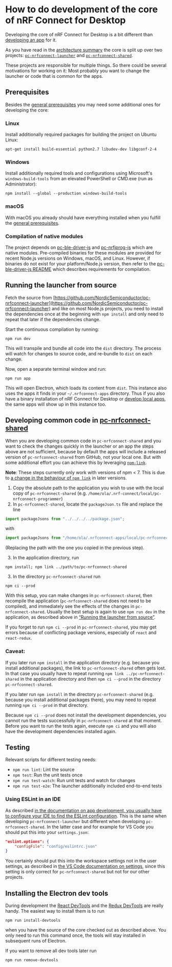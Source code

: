 ---
---

# How to do development of the core of nRF Connect for Desktop

Developing the core of nRF Connect for Desktop is a bit different than
[developing an app](./app_development) for it.

As you have read in the [architecture summary](./getting_started#the-core) the
core is split up over two projects:
[`pc-nrfconnect-launcher`](https://github.com/NordicSemiconductor/pc-nrfconnect-launcher)
and
[`pc-nrfconnect-shared`](https://github.com/NordicSemiconductor/pc-nrfconnect-shared).

These projects are responsible for multiple things. So there could be several
motivations for working on it: Most probably you want to change the launcher or
code that is common for the apps.

## Prerequisites

Besides the [general prerequisites](./getting_started#prerequisites) you may
need some additional ones for developing the core:

### Linux

Install additionally required packages for building the project on Ubuntu Linux:

    apt-get install build-essential python2.7 libudev-dev libgconf-2-4

### Windows

Install additionally required tools and configurations using Microsoft's
`windows-build-tools` from an elevated PowerShell or CMD.exe (run as
Administrator):

    npm install --global --production windows-build-tools

### macOS

With macOS you already should have everything installed when you fulfill the
[general prerequisites](./getting_started#prerequisites).

### Compilation of native modules

The project depends on
[pc-ble-driver-js](https://github.com/NordicSemiconductor/pc-ble-driver-js) and
[pc-nrfjprog-js](https://github.com/NordicSemiconductor/pc-nrfjprog-js) which
are native modules. Pre-compiled binaries for these modules are provided for
recent Node.js versions on Windows, macOS, and Linux. However, if binaries do
not exist for your platform/Node.js version, then refer to the
[pc-ble-driver-js README](https://github.com/NordicSemiconductor/pc-ble-driver-js)
which describes requirements for compilation.

## Running the launcher from source

Fetch the source from
[https://github.com/NordicSemiconductor/pc-nrfconnect-launcher](https://github.com/NordicSemiconductor/pc-nrfconnect-launcher)
and like on most Node.js projects, you need to install the dependencies once at
the beginning with `npm install` and only need to repeat that later if the
dependencies change.

Start the continuous compilation by running:

    npm run dev

This will transpile and bundle all code into the `dist` directory. The process
will watch for changes to source code, and re-bundle to `dist` on each change.

Now, open a separate terminal window and run:

    npm run app

This will open Electron, which loads its content from `dist`. This instance also
uses the apps it finds in your `~/.nrfconnect-apps` directory. Thus if you also
have a binary installation of nRF Connect for Desktop or
[develop local apps](./app_development), the same apps will show up in this
instance too.

## Developing common code in [pc-nrfconnect-shared](https://github.com/NordicSemiconductor/pc-nrfconnect-shared)

When you are developing common code in `pc-nrfconnect-shared` and you want to
check the changes quickly in the launcher or an app the steps above are not
sufficient, because by default the apps will include a released version of
`pc-nrfconnect-shared` from GitHub, not your local one. But with some additional
effort you can achieve this by leveraging
[`npm-link`](https://docs.npmjs.com/cli/link).

**Note**: These steps currently only work with versions of npm < 7. This is due to [a change in the behaviour of `npm link`](https://github.com/npm/cli/issues/2339) in later versions.

1. Copy the absolute path to the application you wish to use with the local copy of `pc-nrfconnect-shared` (e.g. `/home/ola/.nrf-connect/local/pc-nrfconnect-programmer`)
2. In `pc-nrfconnect-shared`, locate the `packageJson.ts` file and replace the line

```typescript
import packageJsons from "../../../../package.json";
```

with

```typescript
import packageJsons from "/home/ola/.nrfconnect-apps/local/pc-nrfconnect-programmer/package.json";
```

(Replacing the path with the one you copied in the previous step).

3. In the application directory, run

```
npm install; npm link ../path/to/pc-nrfconnect-shared
```

3. In the directory `pc-nrfconnect-shared` run

```
npm ci --prod
```

With this setup, you can make changes in `pc-nrfconnect-shared`, then recompile
the application (`pc-nrfconnect-shared` does not need to be compiled),
and immediately see the effects of the changes in `pc-nrfconnect-shared`.
Usually the best setup is again to use `npm run dev` in
the application, as described above in
[“Running the launcher from source”](#running-the-launcher-from-source).

If you forget to run `npm ci --prod` in `pc-nrfconnect-shared`, you may get
errors because of conflicting package versions, especially of `react` and
`react-redux`.

### Caveat:

If you later run `npm install` in the application directory (e.g.
because you install additional packages), the link to `pc-nrfconnect-shared`
often gets lost. In that case you usually have to repeat running
`npm link ../pc-nrfconnect-shared` in the application directory and
then `npm ci --prod` in the directory `pc-nrfconnect-shared`.

If you later run `npm install` in the directory `pc-nrfconnect-shared` (e.g.
because you install additional packages there), you may need to repeat running
`npm ci --prod` in that directory.

Because `npm ci --prod` does not install the development dependencies, you
cannot run the tests successfully in `pc-nrfconnect-shared` at that moment.
Before you want to run the tests again, execute `npm ci` and you will also have
the development dependencies installed again.

## Testing

Relevant scripts for different testing needs:

- `npm run lint`: Lint the source
- `npm test`: Run the unit tests once
- `npm run test-watch`: Run unit tests and watch for changes
- `npm run test-e2e`: The launcher additionally included end-to-end tests

### Using ESLint in an IDE

As described
[in the documentation on app development, you usually have to configure your IDE to find the ESLint configuration](./app_development#using-eslint-in-an-ide).
This is the same when developing `pc-nrfconnect-launcher` but different when
developing `pc-nrfconnect-shared`. In the latter case and for example for VS
Code you should put this into your `settings.json`:

```json
"eslint.options": {
    "configFile": "config/eslintrc.json"
}
```

You certainly should put this into the workspace settings not in the user
settings, as described in
[the VS Code documentation on settings](https://code.visualstudio.com/docs/getstarted/settings),
since this setting is only correct for `pc-nrfconnect-shared` but not for our
other projects.

## Installing the Electron dev tools

During development the
[React DevTools](https://github.com/facebook/react/tree/master/packages/react-devtools)
and the [Redux DevTools](https://github.com/zalmoxisus/redux-devtools-extension)
are really handy. The easiest way to install them is to run

    npm run install-devtools

when you have the source of the core checked out as described above. You only
need to run this command once, the tools will stay installed in subsequent runs
of Electron.

If you want to remove all dev tools later run

    npm run remove-devtools
